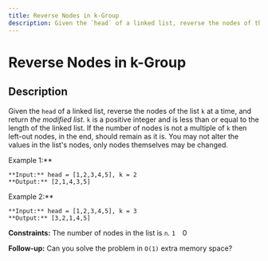 ```yaml
---
title: Reverse Nodes in k-Group
description: Given the `head` of a linked list, reverse the nodes of the list `k` at a time, and return *the modi
---
```

# Reverse Nodes in k-Group
## Description
Given the `head` of a linked list, reverse the nodes of the list `k` at a time, and return *the modified list*.
`k` is a positive integer and is less than or equal to the length of the linked list. If the number of nodes is not a multiple of `k` then left-out nodes, in the end, should remain as it is.
You may not alter the values in the list&#39;s nodes, only nodes themselves may be changed.
 
Example 1:**

```
**Input:** head = [1,2,3,4,5], k = 2
**Output:** [2,1,4,3,5]
```
Example 2:**

```
**Input:** head = [1,2,3,4,5], k = 3
**Output:** [3,2,1,4,5]
```
 
**Constraints:**
	The number of nodes in the list is `n`.
	`1 
	`0 
 
**Follow-up:** Can you solve the problem in `O(1)` extra memory space?


